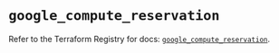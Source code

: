 # `google_compute_reservation`

Refer to the Terraform Registry for docs: [`google_compute_reservation`](https://registry.terraform.io/providers/hashicorp/google-beta/6.43.0/docs/resources/google_compute_reservation).
